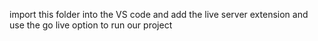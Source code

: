 import this folder into the VS code and add the live server extension and use the go live option to run our project
